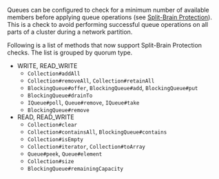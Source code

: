 
Queues can be configured to check for a minimum number of available members before applying queue operations (see [Split-Brain Protection](/2600_Network_Partitioning/200_Split-Brain_Protection.md)). This is a check to avoid performing successful queue operations on all parts of a cluster during a network partition. 

Following is a list of methods that now support Split-Brain Protection checks. The list is grouped by quorum type. 

- WRITE, READ_WRITE
    - `Collection#addAll`
    - `Collection#removeAll`, `Collection#retainAll`
    - `BlockingQueue#offer`, `BlockingQueue#add`, `BlockingQueue#put`
    - `BlockingQueue#drainTo`
    - `IQueue#poll`, `Queue#remove`, `IQueue#take`
    - `BlockingQueue#remove`
- READ, READ_WRITE
    - `Collection#clear`
    - `Collection#containsAll`, `BlockingQueue#contains`
    - `Collection#isEmpty`
    - `Collection#iterator`, `Collection#toArray`
    - `Queue#peek`, `Queue#element`
    - `Collection#size`
    - `BlockingQueue#remainingCapacity`